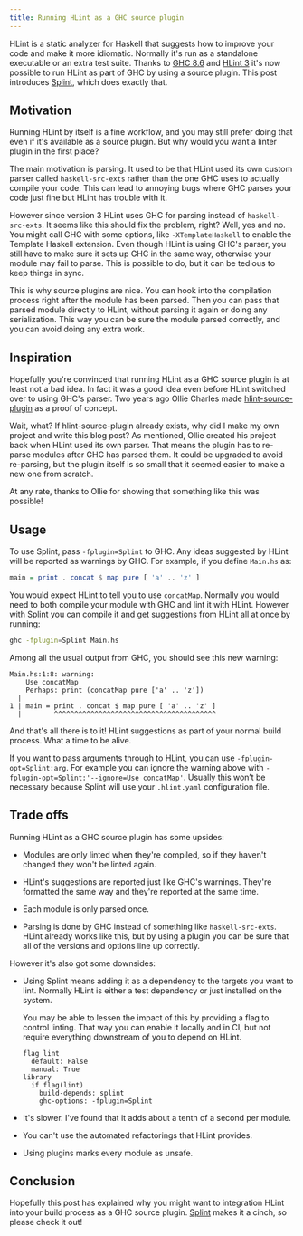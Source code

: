 ```yaml
---
title: Running HLint as a GHC source plugin
---
```


HLint is a static analyzer for Haskell that suggests how to improve your code and make it more idiomatic. Normally it's run as a standalone executable or an extra test suite. Thanks to [GHC 8.6](https://www.haskell.org/ghc/blog/20180922-ghc-8.6.1-released.html) and [HLint 3](https://neilmitchell.blogspot.com/2020/05/hlint-30.html) it's now possible to run HLint as part of GHC by using a source plugin. This post introduces [Splint](https://github.com/tfausak/splint), which does exactly that.

## Motivation

Running HLint by itself is a fine workflow, and you may still prefer doing that even if it's available as a source plugin. But why would you want a linter plugin in the first place?

The main motivation is parsing. It used to be that HLint used its own custom parser called `haskell-src-exts` rather than the one GHC uses to actually compile your code. This can lead to annoying bugs where GHC parses your code just fine but HLint has trouble with it. 

However since version 3 HLint uses GHC for parsing instead of `haskell-src-exts`. It seems like this should fix the problem, right? Well, yes and no. You might call GHC with some options, like `-XTemplateHaskell` to enable the Template Haskell extension. Even though HLint is using GHC's parser, you still have to make sure it sets up GHC in the same way, otherwise your module may fail to parse. This is possible to do, but it can be tedious to keep things in sync.

This is why source plugins are nice. You can hook into the compilation process right after the module has been parsed. Then you can pass that parsed module directly to HLint, without parsing it again or doing any serialization. This way you can be sure the module parsed correctly, and you can avoid doing any extra work. 

## Inspiration

Hopefully you're convinced that running HLint as a GHC source plugin is at least not a bad idea. In fact it was a good idea even before HLint switched over to using GHC's parser. Two years ago Ollie Charles made [hlint-source-plugin](https://github.com/ocharles/hlint-source-plugin) as a proof of concept. 

Wait, what? If hlint-source-plugin already exists, why did I make my own project and write this blog post? As mentioned, Ollie created his project back when HLint used its own parser. That means the plugin has to re-parse modules after GHC has parsed them. It could be upgraded to avoid re-parsing, but the plugin itself is so small that it seemed easier to make a new one from scratch.

At any rate, thanks to Ollie for showing that something like this was possible! 

## Usage

To use Splint, pass `-fplugin=Splint` to GHC. Any ideas suggested by HLint will be reported as warnings by GHC. For example, if you define `Main.hs` as:

``` hs
main = print . concat $ map pure [ 'a' .. 'z' ]
```

You would expect HLint to tell you to use `concatMap`. Normally you would need to both compile your module with GHC and lint it with HLint. However with Splint you can compile it and get suggestions from HLint all at once by running:

``` sh
ghc -fplugin=Splint Main.hs
```

Among all the usual output from GHC, you should see this new warning:

```
Main.hs:1:8: warning:
    Use concatMap
    Perhaps: print (concatMap pure ['a' .. 'z'])
  |
1 | main = print . concat $ map pure [ 'a' .. 'z' ]
  |        ^^^^^^^^^^^^^^^^^^^^^^^^^^^^^^^^^^^^^^^^
```

And that's all there is to it! HLint suggestions as part of your normal build process. What a time to be alive.

If you want to pass arguments through to HLint, you can use `-fplugin-opt=Splint:arg`. For example you can ignore the warning above with `-fplugin-opt=Splint:'--ignore=Use concatMap'`. Usually this won’t be necessary because Splint will use your `.hlint.yaml` configuration file.

## Trade offs

Running HLint as a GHC source plugin has some upsides:

-   Modules are only linted when they're compiled, so if they haven't changed they won't be linted again.

-   HLint's suggestions are reported just like GHC's warnings. They're formatted the same way and they're reported at the same time.

-   Each module is only parsed once.

-   Parsing is done by GHC instead of something like `haskell-src-exts`. HLint already works like this, but by using a plugin you can be sure that all of the versions and options line up correctly.

However it's also got some downsides:

-   Using Splint means adding it as a dependency to the targets you want to lint. Normally HLint is either a test dependency or just installed on the system.

    You may be able to lessen the impact of this by providing a flag to control linting. That way you can enable it locally and in CI, but not require everything downstream of you to depend on HLint.

    ``` cabal
    flag lint
      default: False
      manual: True
    library
      if flag(lint)
        build-depends: splint
        ghc-options: -fplugin=Splint
    ```

-   It's slower. I've found that it adds about a tenth of a second per module.

-   You can't use the automated refactorings that HLint provides.

-   Using plugins marks every module as unsafe.

## Conclusion

Hopefully this post has explained why you might want to integration HLint into your build process as a GHC source plugin. [Splint](https://hackage.haskell.org/package/splint-1.0.0.0) makes it a cinch, so please check it out! 
